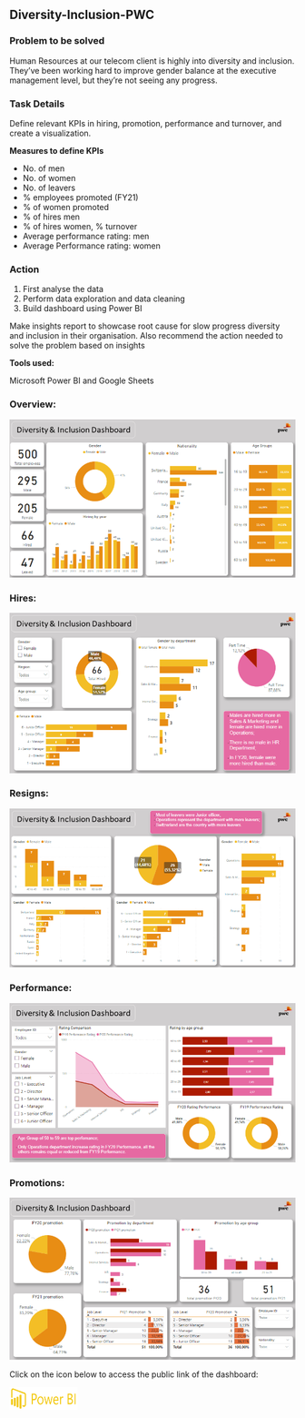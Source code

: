## Diversity-Inclusion-PWC

### Problem to be solved

Human Resources at our telecom client is highly into diversity and inclusion. They’ve been working hard to improve gender balance at the executive management level, but they’re not seeing any progress.

### Task Details

Define relevant KPIs in hiring, promotion, performance and turnover, and create a visualization.

**Measures to define KPIs**

- No. of men
- No. of women
- No. of leavers
- % employees promoted (FY21)
- % of women promoted
- % of hires men
- % of hires women, % turnover
- Average performance rating: men
- Average Performance rating: women

### Action

  1. First analyse the data
  2. Perform data exploration and data cleaning
  3. Build dashboard using Power BI

Make insights report to showcase root cause for slow progress diversity and inclusion in their organisation. Also recommend the action needed to solve the problem based on insights

**Tools used:**

Microsoft Power BI and Google Sheets

### Overview:
![!Screenshots/Overview.PNG](https://github.com/VitorR8/Diversity-Inclusion-PWC/blob/9a27fe602bbea00f5de9f05aaab168b3ba21ee88/Screenshots/Overview.PNG)
### Hires:
![!Screenshots/Hires.PNG](https://github.com/VitorR8/Diversity-Inclusion-PWC/blob/9a27fe602bbea00f5de9f05aaab168b3ba21ee88/Screenshots/Hires.PNG)
### Resigns:
![!Screenshots/Resigns.PNG](https://github.com/VitorR8/Diversity-Inclusion-PWC/blob/9a27fe602bbea00f5de9f05aaab168b3ba21ee88/Screenshots/Resigns.PNG)
### Performance:
![!Performance/Hires.PNG](https://github.com/VitorR8/Diversity-Inclusion-PWC/blob/9a27fe602bbea00f5de9f05aaab168b3ba21ee88/Screenshots/Performance.PNG)
### Promotions:
![!Promotions/Hires.PNG](https://github.com/VitorR8/Diversity-Inclusion-PWC/blob/9a27fe602bbea00f5de9f05aaab168b3ba21ee88/Screenshots/Promotions.PNG)

Click on the icon below to access the public link of the dashboard:

<div>
  <a href="https://app.powerbi.com/view?r=eyJrIjoiYTQzYzEyOGQtZGE1MC00MTNmLWJiMWItYmUxM2FmNzMyNzM5IiwidCI6IjcwNzJjNDIxLTRiY2QtNGVhMy05Nzk1LWY4MmI0NTc3NTM4NiJ9">
  <img height="40" width="120" src="https://github.com/VitorR8/Diversity-Inclusion-PWC/blob/5df73e01e4c1d73b06caf5154260ece93110f68f/Screenshots/power-bi-icon.png">

